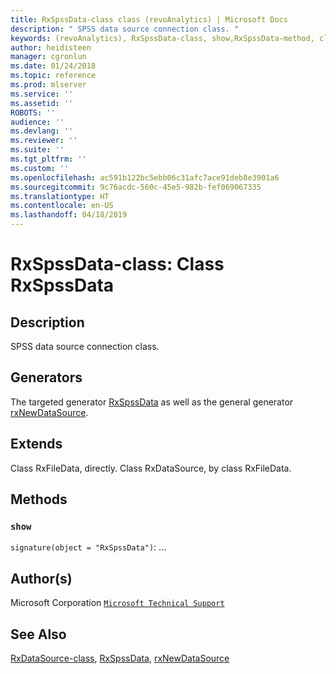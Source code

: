 ```yaml
---
title: RxSpssData-class class (revoAnalytics) | Microsoft Docs
description: " SPSS data source connection class. "
keywords: (revoAnalytics), RxSpssData-class, show,RxSpssData-method, classes
author: heidisteen
manager: cgronlun
ms.date: 01/24/2018
ms.topic: reference
ms.prod: mlserver
ms.service: ''
ms.assetid: ''
ROBOTS: ''
audience: ''
ms.devlang: ''
ms.reviewer: ''
ms.suite: ''
ms.tgt_pltfrm: ''
ms.custom: ''
ms.openlocfilehash: ac591b122bc5ebb06c31afc7ace91deb8e3901a6
ms.sourcegitcommit: 9c76acdc-560c-45e5-982b-fef069067335
ms.translationtype: HT
ms.contentlocale: en-US
ms.lasthandoff: 04/18/2019
---
```

 # <a name="rxspssdata-class-class-rxspssdata"></a>RxSpssData-class: Class RxSpssData 
 ## <a name="description"></a>Description
 
SPSS data source connection class.
 
 
 ## <a name="generators"></a>Generators 

 
The targeted generator [RxSpssData](RxSpssData.md) as well as the general generator [rxNewDataSource](rxNew.md).
 
 ## <a name="extends"></a>Extends 

 
Class RxFileData, directly.
Class RxDataSource, by class RxFileData.
 
 ## <a name="methods"></a>Methods 

 


### `show`
`signature(object = "RxSpssData")`: ...



 
 ## <a name="authors"></a>Author(s)
 Microsoft Corporation [`Microsoft Technical Support`](https://go.microsoft.com/fwlink/?LinkID=698556&clcid=0x409)
 
 
 ## <a name="see-also"></a>See Also
 
[RxDataSource-class](RxDataSource-class.md), [RxSpssData](RxSpssData.md), [rxNewDataSource](rxNew.md)
   
 
